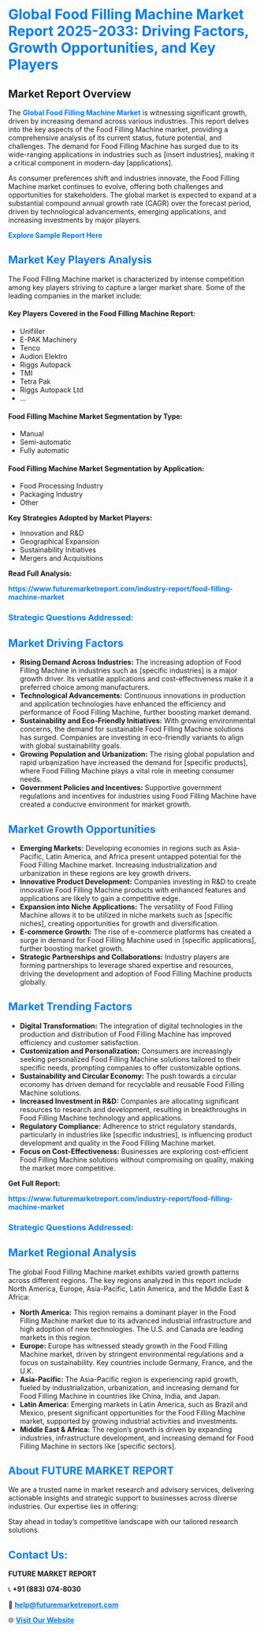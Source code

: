 <h1 style="color: #007BFF;">Global Food Filling Machine Market Report 2025-2033: Driving Factors, Growth Opportunities, and Key Players</h1>

<section id="overview">
<h2>Market Report Overview</h2>
<p>The <a href="https://www.futuremarketreport.com/industry-report/food-filling-machine-market" style="color: #007BFF; text-decoration: none;"><strong>Global Food Filling Machine Market</strong></a> is witnessing significant growth, driven by increasing demand across various industries. This report delves into the key aspects of the Food Filling Machine market, providing a comprehensive analysis of its current status, future potential, and challenges. The demand for Food Filling Machine has surged due to its wide-ranging applications in industries such as [insert industries], making it a critical component in modern-day [applications].</p>
<p>As consumer preferences shift and industries innovate, the Food Filling Machine market continues to evolve, offering both challenges and opportunities for stakeholders. The global market is expected to expand at a substantial compound annual growth rate (CAGR) over the forecast period, driven by technological advancements, emerging applications, and increasing investments by major players.</p>
</section>

<section id="overview">
<p><a href="https://www.futuremarketreport.com/request-sample/reportId=91305" style="color: #007BFF; text-decoration: none;"><strong>Explore Sample Report Here</strong></a></p>
</section>

<section id="key-players">
<h2 style="color: #007BFF;">Market Key Players Analysis</h2>
<p>The Food Filling Machine market is characterized by intense competition among key players striving to capture a larger market share. Some of the leading companies in the market include:</p>
<h4>Key Players Covered in the Food Filling Machine Report:</h4>
<ul><li>Unifiller</li><li>E-PAK Machinery</li><li>Tenco</li><li>Audion Elektro</li><li>Riggs Autopack</li><li>TMI</li><li>Tetra Pak</li><li>Riggs Autopack Ltd</li><li>...</li></ul>
<h4>Food Filling Machine Market Segmentation by Type:</h4>
<ul><li>Manual</li><li>Semi-automatic</li><li>Fully automatic</li></ul>

<h4>Food Filling Machine Market Segmentation by Application:</h4>
<ul><li>Food Processing Industry</li><li>Packaging Industry</li><li>Other</li></ul>
<p><strong>Key Strategies Adopted by Market Players:</strong></p>
<ul>
<li>Innovation and R&D</li>
<li>Geographical Expansion</li>
<li>Sustainability Initiatives</li>
<li>Mergers and Acquisitions</li>
</ul>
</section>

<section>
<p><strong>Read Full Analysis: </strong></p><a href="https://www.futuremarketreport.com/industry-report/food-filling-machine-market" style="color: #007BFF; text-decoration: none;"><strong>https://www.futuremarketreport.com/industry-report/food-filling-machine-market</strong></a>
<h3 style="color: #007BFF;">Strategic Questions Addressed:</h3>
</section>

<section id="driving-factors">
<h2 style="color: #007BFF;">Market Driving Factors</h2>
<ul>
<li><strong>Rising Demand Across Industries:</strong> The increasing adoption of Food Filling Machine in industries such as [specific industries] is a major growth driver. Its versatile applications and cost-effectiveness make it a preferred choice among manufacturers.</li>
<li><strong>Technological Advancements:</strong> Continuous innovations in production and application technologies have enhanced the efficiency and performance of Food Filling Machine, further boosting market demand.</li>
<li><strong>Sustainability and Eco-Friendly Initiatives:</strong> With growing environmental concerns, the demand for sustainable Food Filling Machine solutions has surged. Companies are investing in eco-friendly variants to align with global sustainability goals.</li>
<li><strong>Growing Population and Urbanization:</strong> The rising global population and rapid urbanization have increased the demand for [specific products], where Food Filling Machine plays a vital role in meeting consumer needs.</li>
<li><strong>Government Policies and Incentives:</strong> Supportive government regulations and incentives for industries using Food Filling Machine have created a conducive environment for market growth.</li>
</ul>
</section>

<section id="growth-opportunities">
<h2 style="color: #007BFF;">Market Growth Opportunities</h2>
<ul>
<li><strong>Emerging Markets:</strong> Developing economies in regions such as Asia-Pacific, Latin America, and Africa present untapped potential for the Food Filling Machine market. Increasing industrialization and urbanization in these regions are key growth drivers.</li>
<li><strong>Innovative Product Development:</strong> Companies investing in R&D to create innovative Food Filling Machine products with enhanced features and applications are likely to gain a competitive edge.</li>
<li><strong>Expansion into Niche Applications:</strong> The versatility of Food Filling Machine allows it to be utilized in niche markets such as [specific niches], creating opportunities for growth and diversification.</li>
<li><strong>E-commerce Growth:</strong> The rise of e-commerce platforms has created a surge in demand for Food Filling Machine used in [specific applications], further boosting market growth.</li>
<li><strong>Strategic Partnerships and Collaborations:</strong> Industry players are forming partnerships to leverage shared expertise and resources, driving the development and adoption of Food Filling Machine products globally.</li>
</ul>
</section>

<section id="trending-factors">
<h2 style="color: #007BFF;">Market Trending Factors</h2>
<ul>
<li><strong>Digital Transformation:</strong> The integration of digital technologies in the production and distribution of Food Filling Machine has improved efficiency and customer satisfaction.</li>
<li><strong>Customization and Personalization:</strong> Consumers are increasingly seeking personalized Food Filling Machine solutions tailored to their specific needs, prompting companies to offer customizable options.</li>
<li><strong>Sustainability and Circular Economy:</strong> The push towards a circular economy has driven demand for recyclable and reusable Food Filling Machine solutions.</li>
<li><strong>Increased Investment in R&D:</strong> Companies are allocating significant resources to research and development, resulting in breakthroughs in Food Filling Machine technology and applications.</li>
<li><strong>Regulatory Compliance:</strong> Adherence to strict regulatory standards, particularly in industries like [specific industries], is influencing product development and quality in the Food Filling Machine market.</li>
<li><strong>Focus on Cost-Effectiveness:</strong> Businesses are exploring cost-efficient Food Filling Machine solutions without compromising on quality, making the market more competitive.</li>
</ul>
</section>

<section>
<p><strong>Get Full Report: </strong></p><a href="https://www.futuremarketreport.com/industry-report/food-filling-machine-market" style="color: #007BFF; text-decoration: none;"><strong>https://www.futuremarketreport.com/industry-report/food-filling-machine-market</strong></a>
<h3 style="color: #007BFF;">Strategic Questions Addressed:</h3>
</section>


<section id="regional-analysis">
<h2 style="color: #007BFF;">Market Regional Analysis</h2>
<p>The global Food Filling Machine market exhibits varied growth patterns across different regions. The key regions analyzed in this report include North America, Europe, Asia-Pacific, Latin America, and the Middle East & Africa:</p>
<ul>
<li><strong>North America:</strong> This region remains a dominant player in the Food Filling Machine market due to its advanced industrial infrastructure and high adoption of new technologies. The U.S. and Canada are leading markets in this region.</li>
<li><strong>Europe:</strong> Europe has witnessed steady growth in the Food Filling Machine market, driven by stringent environmental regulations and a focus on sustainability. Key countries include Germany, France, and the U.K.</li>
<li><strong>Asia-Pacific:</strong> The Asia-Pacific region is experiencing rapid growth, fueled by industrialization, urbanization, and increasing demand for Food Filling Machine in countries like China, India, and Japan.</li>
<li><strong>Latin America:</strong> Emerging markets in Latin America, such as Brazil and Mexico, present significant opportunities for the Food Filling Machine market, supported by growing industrial activities and investments.</li>
<li><strong>Middle East & Africa:</strong> The region’s growth is driven by expanding industries, infrastructure development, and increasing demand for Food Filling Machine in sectors like [specific sectors].</li>
</ul>
</section>

<footer>
<h2 style="color: #007BFF;">About FUTURE MARKET REPORT</h2>
<p>We are a trusted name in market research and advisory services, delivering actionable insights and strategic support to businesses across diverse industries. Our expertise lies in offering:</p>

<p>Stay ahead in today’s competitive landscape with our tailored research solutions.</p>

<h2 style="color: #007BFF;">Contact Us:</h2>
<p><strong>FUTURE MARKET REPORT</strong></p>
<p>📞 <strong>+91 (883) 074-8030</strong></p>
<p>📧 <strong><a href="mailto:help@futuremarketreport.com" style="color: #007BFF;">help@futuremarketreport.com</a></strong></p>
<p>🌐 <strong><a href="https://www.futuremarketreport.com/" style="color: #007BFF;">Visit Our Website</a></strong></p>
</footer>